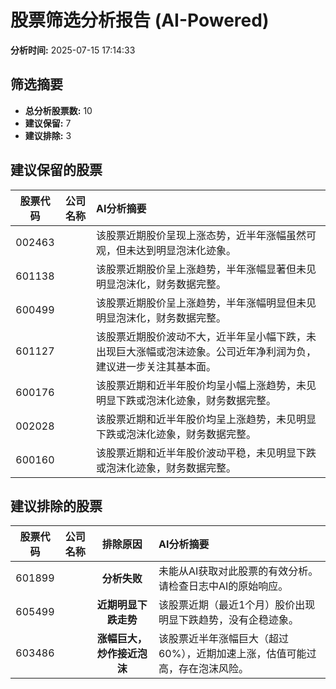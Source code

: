 # 股票筛选分析报告 (AI-Powered)

**分析时间:** 2025-07-15 17:14:33

## 筛选摘要

- **总分析股票数:** 10
- **建议保留:** 7
- **建议排除:** 3

## 建议保留的股票

| 股票代码 | 公司名称 | AI分析摘要 |
|:---:|:---:|:---|
| 002463 |  | 该股票近期股价呈现上涨态势，近半年涨幅虽然可观，但未达到明显泡沫化迹象。 |
| 601138 |  | 该股票近期股价呈上涨趋势，半年涨幅显著但未见明显泡沫化，财务数据完整。 |
| 600499 |  | 该股票近期股价呈上涨趋势，半年涨幅明显但未见明显泡沫化，财务数据完整。 |
| 601127 |  | 该股票近期股价波动不大，近半年呈小幅下跌，未出现巨大涨幅或泡沫迹象。公司近年净利润为负，建议进一步关注其基本面。 |
| 600176 |  | 该股票近期和近半年股价均呈小幅上涨趋势，未见明显下跌或泡沫化迹象，财务数据完整。 |
| 002028 |  | 该股票近期和近半年股价均呈上涨趋势，未见明显下跌或泡沫化迹象，财务数据完整。 |
| 600160 |  | 该股票近期和近半年股价波动平稳，未见明显下跌或泡沫化迹象，财务数据完整。 |

## 建议排除的股票

| 股票代码 | 公司名称 | 排除原因 | AI分析摘要 |
|:---:|:---:|:---:|:---|
| 601899 |  | **分析失败** | 未能从AI获取对此股票的有效分析。请检查日志中AI的原始响应。 |
| 605499 |  | **近期明显下跌走势** | 该股票近期（最近1个月）股价出现明显下跌趋势，没有企稳迹象。 |
| 603486 |  | **涨幅巨大，炒作接近泡沫** | 该股票近半年涨幅巨大（超过60%），近期加速上涨，估值可能过高，存在泡沫风险。 |
